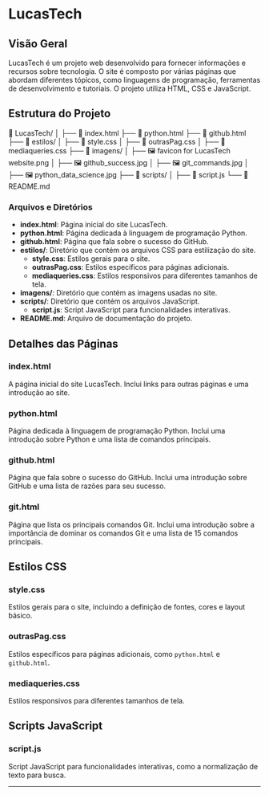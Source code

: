 # LucasTech

## Visão Geral

LucasTech é um projeto web desenvolvido para fornecer informações e recursos sobre tecnologia. O site é composto por várias páginas que abordam diferentes tópicos, como linguagens de programação, ferramentas de desenvolvimento e tutoriais. O projeto utiliza HTML, CSS e JavaScript.

## Estrutura do Projeto

📁 LucasTech/ │ ├── 📄 index.html ├── 📄 python.html ├── 📄 github.html ├── 📁 estilos/ │ ├── 🎨 style.css │ ├── 🎨 outrasPag.css │ ├── 🎨 mediaqueries.css ├── 📁 imagens/ │ ├── 🖼️ favicon for LucasTech website.png │ ├── 🖼️ github_success.jpg │ ├── 🖼️ git_commands.jpg │ ├── 🖼️ python_data_science.jpg ├── 📁 scripts/ │ ├── 📜 script.js └── 📄 README.md


### Arquivos e Diretórios

- **index.html**: Página inicial do site LucasTech.
- **python.html**: Página dedicada à linguagem de programação Python.
- **github.html**: Página que fala sobre o sucesso do GitHub.
- **estilos/**: Diretório que contém os arquivos CSS para estilização do site.
  - **style.css**: Estilos gerais para o site.
  - **outrasPag.css**: Estilos específicos para páginas adicionais.
  - **mediaqueries.css**: Estilos responsivos para diferentes tamanhos de tela.
- **imagens/**: Diretório que contém as imagens usadas no site.
- **scripts/**: Diretório que contém os arquivos JavaScript.
  - **script.js**: Script JavaScript para funcionalidades interativas.
- **README.md**: Arquivo de documentação do projeto.

## Detalhes das Páginas

### index.html

A página inicial do site LucasTech. Inclui links para outras páginas e uma introdução ao site.

### python.html

Página dedicada à linguagem de programação Python. Inclui uma introdução sobre Python e uma lista de comandos principais.

### github.html

Página que fala sobre o sucesso do GitHub. Inclui uma introdução sobre GitHub e uma lista de razões para seu sucesso.

### git.html

Página que lista os principais comandos Git. Inclui uma introdução sobre a importância de dominar os comandos Git e uma lista de 15 comandos principais.

## Estilos CSS

### style.css

Estilos gerais para o site, incluindo a definição de fontes, cores e layout básico.

### outrasPag.css

Estilos específicos para páginas adicionais, como `python.html` e `github.html`.

### mediaqueries.css

Estilos responsivos para diferentes tamanhos de tela.

## Scripts JavaScript

### script.js

Script JavaScript para funcionalidades interativas, como a normalização de texto para busca.

---

